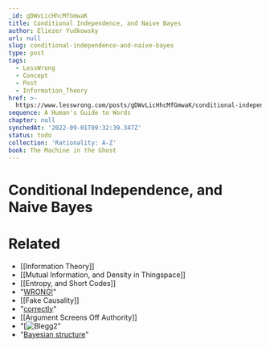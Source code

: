 ```yaml
---
_id: gDWvLicHhcMfGmwaK
title: Conditional Independence, and Naive Bayes
author: Eliezer Yudkowsky
url: null
slug: conditional-independence-and-naive-bayes
type: post
tags:
  - LessWrong
  - Concept
  - Post
  - Information_Theory
href: >-
  https://www.lesswrong.com/posts/gDWvLicHhcMfGmwaK/conditional-independence-and-naive-bayes
sequence: A Human's Guide to Words
chapter: null
synchedAt: '2022-09-01T09:32:39.347Z'
status: todo
collection: 'Rationality: A-Z'
book: The Machine in the Ghost
---
```


# Conditional Independence, and Naive Bayes


# Related

- [[Information Theory]]
- [[Mutual Information, and Density in Thingspace]]
- [[Entropy, and Short Codes]]
- "[WRONG!](http://www.youtube.com/watch?v=tRVUOGUmxJI)"
- [[Fake Causality]]
- "[correctly](http://yudkowsky.net/rational/technical/)"
- [[Argument Screens Off Authority]]
- "[![Blegg2](/static/imported/2008/02/29/blegg2.png "Blegg2")"
- "[Bayesian structure](/lw/o7/searching_for_bayesstructure/)"